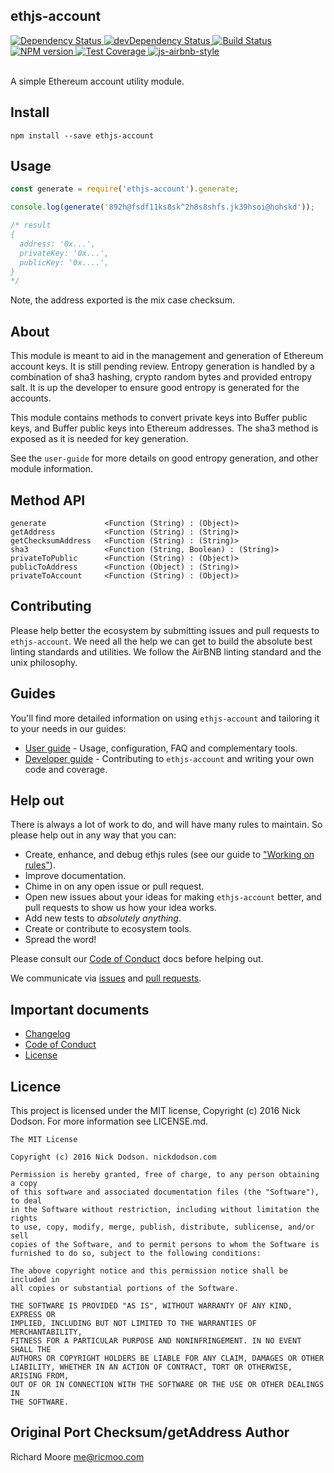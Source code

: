 ## ethjs-account

<div>
  <!-- Dependency Status -->
  <a href="https://david-dm.org/ethjs/ethjs-account">
    <img src="https://david-dm.org/ethjs/ethjs-account.svg"
    alt="Dependency Status" />
  </a>

  <!-- devDependency Status -->
  <a href="https://david-dm.org/ethjs/ethjs-account#info=devDependencies">
    <img src="https://david-dm.org/ethjs/ethjs-account/dev-status.svg" alt="devDependency Status" />
  </a>

  <!-- Build Status -->
  <a href="https://travis-ci.org/ethjs/ethjs-account">
    <img src="https://travis-ci.org/ethjs/ethjs-account.svg"
    alt="Build Status" />
  </a>

  <!-- NPM Version -->
  <a href="https://www.npmjs.org/package/ethjs-account">
    <img src="http://img.shields.io/npm/v/ethjs-account.svg"
    alt="NPM version" />
  </a>

  <!-- Test Coverage -->
  <a href="https://coveralls.io/r/ethjs/ethjs-account">
    <img src="https://coveralls.io/repos/github/ethjs/ethjs-account/badge.svg" alt="Test Coverage" />
  </a>

  <!-- Javascript Style -->
  <a href="http://airbnb.io/javascript/">
    <img src="https://img.shields.io/badge/code%20style-airbnb-brightgreen.svg" alt="js-airbnb-style" />
  </a>
</div>

<br />

A simple Ethereum account utility module.

## Install

```
npm install --save ethjs-account
```

## Usage

```js
const generate = require('ethjs-account').generate;

console.log(generate('892h@fsdf11ks8sk^2h8s8shfs.jk39hsoi@hohskd'));

/* result
{
  address: '0x...',
  privateKey: '0x...',
  publicKey: '0x....',
}
*/
```

Note, the address exported is the mix case checksum.

## About

This module is meant to aid in the management and generation of Ethereum account keys. It is still pending review. Entropy generation is handled by a combination of sha3 hashing, crypto random bytes and provided entropy salt. It is up the developer to ensure good entropy is generated for the accounts.

This module contains methods to convert private keys into Buffer public keys, and Buffer public keys into Ethereum addresses. The sha3 method is exposed as it is needed for key generation.

See the `user-guide` for more details on good entropy generation, and other module information.

## Method API

```
generate             <Function (String) : (Object)>
getAddress           <Function (String) : (String)>
getChecksumAddress   <Function (String) : (String)>
sha3                 <Function (String, Boolean) : (String)>
privateToPublic      <Function (String) : (Object)>
publicToAddress      <Function (Object) : (String)>
privateToAccount     <Function (String) : (Object)>
```

## Contributing

Please help better the ecosystem by submitting issues and pull requests to `ethjs-account`. We need all the help we can get to build the absolute best linting standards and utilities. We follow the AirBNB linting standard and the unix philosophy.

## Guides

You'll find more detailed information on using `ethjs-account` and tailoring it to your needs in our guides:

- [User guide](docs/user-guide.md) - Usage, configuration, FAQ and complementary tools.
- [Developer guide](docs/developer-guide.md) - Contributing to `ethjs-account` and writing your own code and coverage.

## Help out

There is always a lot of work to do, and will have many rules to maintain. So please help out in any way that you can:

- Create, enhance, and debug ethjs rules (see our guide to ["Working on rules"](./github/CONTRIBUTING.md)).
- Improve documentation.
- Chime in on any open issue or pull request.
- Open new issues about your ideas for making `ethjs-account` better, and pull requests to show us how your idea works.
- Add new tests to *absolutely anything*.
- Create or contribute to ecosystem tools.
- Spread the word!

Please consult our [Code of Conduct](CODE_OF_CONDUCT.md) docs before helping out.

We communicate via [issues](https://github.com/ethjs/ethjs-account/issues) and [pull requests](https://github.com/ethjs/ethjs-account/pulls).

## Important documents

- [Changelog](CHANGELOG.md)
- [Code of Conduct](CODE_OF_CONDUCT.md)
- [License](https://raw.githubusercontent.com/ethjs/ethjs-account/master/LICENSE)

## Licence

This project is licensed under the MIT license, Copyright (c) 2016 Nick Dodson. For more information see LICENSE.md.

```
The MIT License

Copyright (c) 2016 Nick Dodson. nickdodson.com

Permission is hereby granted, free of charge, to any person obtaining a copy
of this software and associated documentation files (the "Software"), to deal
in the Software without restriction, including without limitation the rights
to use, copy, modify, merge, publish, distribute, sublicense, and/or sell
copies of the Software, and to permit persons to whom the Software is
furnished to do so, subject to the following conditions:

The above copyright notice and this permission notice shall be included in
all copies or substantial portions of the Software.

THE SOFTWARE IS PROVIDED "AS IS", WITHOUT WARRANTY OF ANY KIND, EXPRESS OR
IMPLIED, INCLUDING BUT NOT LIMITED TO THE WARRANTIES OF MERCHANTABILITY,
FITNESS FOR A PARTICULAR PURPOSE AND NONINFRINGEMENT. IN NO EVENT SHALL THE
AUTHORS OR COPYRIGHT HOLDERS BE LIABLE FOR ANY CLAIM, DAMAGES OR OTHER
LIABILITY, WHETHER IN AN ACTION OF CONTRACT, TORT OR OTHERWISE, ARISING FROM,
OUT OF OR IN CONNECTION WITH THE SOFTWARE OR THE USE OR OTHER DEALINGS IN
THE SOFTWARE.
```

## Original Port Checksum/getAddress Author

Richard Moore <me@ricmoo.com>
